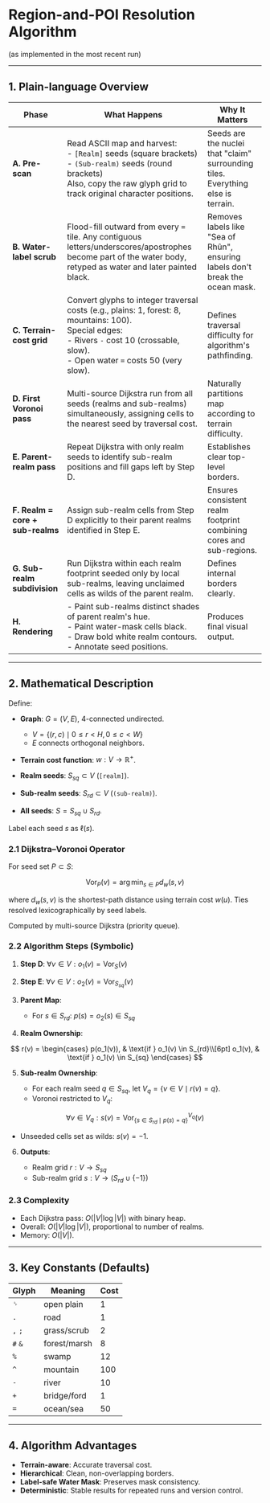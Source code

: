 # Region-and-POI Resolution Algorithm

(as implemented in the most recent run)

---

## 1. Plain-language Overview

| Phase                            | What Happens                                                                                                                                                                                   | Why It Matters                                                                   |
| -------------------------------- | ---------------------------------------------------------------------------------------------------------------------------------------------------------------------------------------------- | -------------------------------------------------------------------------------- |
| **A. Pre-scan**                  | Read ASCII map and harvest:<br>- `[Realm]` seeds (square brackets)<br>- `(Sub-realm)` seeds (round brackets)<br>Also, copy the raw glyph grid to track original character positions.           | Seeds are the nuclei that "claim" surrounding tiles. Everything else is terrain. |
| **B. Water-label scrub**         | Flood-fill outward from every `=` tile. Any contiguous letters/underscores/apostrophes become part of the water body, retyped as water and later painted black.                                | Removes labels like "Sea of Rhûn", ensuring labels don't break the ocean mask.   |
| **C. Terrain-cost grid**         | Convert glyphs to integer traversal costs (e.g., plains: 1, forest: 8, mountains: 100).<br>Special edges:<br>- Rivers `-` cost 10 (crossable, slow).<br>- Open water `=` costs 50 (very slow). | Defines traversal difficulty for algorithm's pathfinding.                        |
| **D. First Voronoi pass**        | Multi-source Dijkstra run from all seeds (realms and sub-realms) simultaneously, assigning cells to the nearest seed by traversal cost.                                                        | Naturally partitions map according to terrain difficulty.                        |
| **E. Parent-realm pass**         | Repeat Dijkstra with only realm seeds to identify sub-realm positions and fill gaps left by Step D.                                                                                            | Establishes clear top-level borders.                                             |
| **F. Realm = core + sub-realms** | Assign sub-realm cells from Step D explicitly to their parent realms identified in Step E.                                                                                                     | Ensures consistent realm footprint combining cores and sub-regions.              |
| **G. Sub-realm subdivision**     | Run Dijkstra within each realm footprint seeded only by local sub-realms, leaving unclaimed cells as wilds of the parent realm.                                                                | Defines internal borders clearly.                                                |
| **H. Rendering**                 | - Paint sub-realms distinct shades of parent realm's hue.<br>- Paint water-mask cells black.<br>- Draw bold white realm contours.<br>- Annotate seed positions.                                | Produces final visual output.                                                    |

---

## 2. Mathematical Description

Define:

* **Graph**: $G = (V, E)$, 4-connected undirected.

  * $V = \{(r,c) \mid 0 \le r < H, 0 \le c < W\}$
  * $E$ connects orthogonal neighbors.
* **Terrain cost function**: $w: V \to \mathbb{R}^+$.
* **Realm seeds**: $S_{sq} \subset V$ (`[realm]`).
* **Sub-realm seeds**: $S_{rd} \subset V$ (`(sub-realm)`).
* **All seeds**: $S = S_{sq} \cup S_{rd}$.

Label each seed $s$ as $\ell(s)$.

### 2.1 Dijkstra–Voronoi Operator

For seed set $P \subset S$:

$$
\operatorname{Vor}_P(v) = \arg\min_{s \in P} d_w(s,v)
$$

where $d_w(s,v)$ is the shortest-path distance using terrain cost $w(u)$.
Ties resolved lexicographically by seed labels.

Computed by multi-source Dijkstra (priority queue).

### 2.2 Algorithm Steps (Symbolic)

1. **Step D**: $\forall v \in V: o_1(v) = \operatorname{Vor}_S(v)$
2. **Step E**: $\forall v \in V: o_2(v) = \operatorname{Vor}_{S_{sq}}(v)$
3. **Parent Map**:

   * For $s \in S_{rd}$: $p(s) = o_2(s) \in S_{sq}$
4. **Realm Ownership**:

$$
r(v) = \begin{cases}
p(o_1(v)), & \text{if } o_1(v) \in S_{rd}\\[6pt]
o_1(v), & \text{if } o_1(v) \in S_{sq}
\end{cases}
$$

5. **Sub-realm Ownership**:

   * For each realm seed $q \in S_{sq}$, let $V_q = \{v \in V \mid r(v) = q\}$.
   * Voronoi restricted to $V_q$:

$$
\forall v \in V_q: s(v) = \operatorname{Vor}^{V_q}_{\{s \in S_{rd}\mid p(s)=q\}}(v)
$$

* Unseeded cells set as wilds: $s(v) = -1$.

6. **Outputs**:

   * Realm grid $r: V \to S_{sq}$
   * Sub-realm grid $s: V \to (S_{rd} \cup \{-1\})$

### 2.3 Complexity

* Each Dijkstra pass: $O(|V| \log |V|)$ with binary heap.
* Overall: $O(|V| \log |V|)$, proportional to number of realms.
* Memory: $O(|V|)$.

---

## 3. Key Constants (Defaults)

| Glyph   | Meaning      | Cost |
| ------- | ------------ | ---- |
| `␠`     | open plain   | 1    |
| `.`     | road         | 1    |
| `,` `;` | grass/scrub  | 2    |
| `#` `&` | forest/marsh | 8    |
| `%`     | swamp        | 12   |
| `^`     | mountain     | 100  |
| `-`     | river        | 10   |
| `+`     | bridge/ford  | 1    |
| `=`     | ocean/sea    | 50   |

---

## 4. Algorithm Advantages

* **Terrain-aware**: Accurate traversal cost.
* **Hierarchical**: Clean, non-overlapping borders.
* **Label-safe Water Mask**: Preserves mask consistency.
* **Deterministic**: Stable results for repeated runs and version control.

